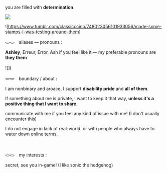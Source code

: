 <p>you are filled with <b>determination</b>.</p>

![](https://64.media.tumblr.com/07d3b7f8ec3a9942d21d27308414fda4/c28daed5d50cdf70-23/s2048x3072/4410d871574f8f0e37bd542f6a6399f5377f8126.pnj)

![https://www.tumblr.com/classicccino/748023056101933056/made-some-stamps-i-was-testing-around-them]

<p>𐃬𐃬　aliases — pronouns :</p>
<p><b>Ashley</b>, Erreur, Error, Ash if you feel like it — my preferable pronouns are <b>they them</b></p>

![](
　
<p>𐃬𐃬　boundary / about :</p>
<p>I am nonbinary and aroace, I support <b>disability pride</b> and <b>all of them</b>. </p>
<p>If something about me is private, I want to keep it that way, <b>unless it's a positive thing that I want to share</b>.</p>
<p>communicate with me if you feel any kind of issue with me! (I don't usually encounter this)</p>
<p>I do not engage in lack of real-world, or with people who always have to water down online terms.</p>
　
<p>𐃬𐃬　my interests :</p>
<p>secret, see you in-game! (I like sonic the hedgehog)</p>